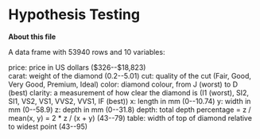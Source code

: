 # Hypothesis Testing 

**About this file**

A data frame with 53940 rows and 10 variables:

price: price in US dollars (\$326--\$18,823) <br/>
carat: weight of the diamond (0.2--5.01)
cut: quality of the cut (Fair, Good, Very Good, Premium, Ideal)
color: diamond colour, from J (worst) to D (best)
clarity: a measurement of how clear the diamond is (I1 (worst), SI2, SI1, VS2, VS1, VVS2, VVS1, IF (best))
x: length in mm (0--10.74)
y: width in mm (0--58.9)
z: depth in mm (0--31.8)
depth: total depth percentage = z / mean(x, y) = 2 * z / (x + y) (43--79)
table: width of top of diamond relative to widest point (43--95)
